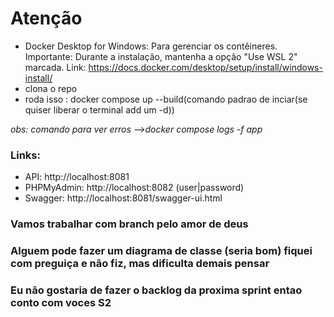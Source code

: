 # Atenção

- Docker Desktop for Windows: Para gerenciar os contêineres. Importante: Durante a instalação, mantenha a opção "Use WSL 2" marcada. Link: https://docs.docker.com/desktop/setup/install/windows-install/
- clona o repo
- roda isso : docker compose up --build(comando padrao de inciar(se quiser liberar o terminal add um -d))

*obs: comando para ver erros -->docker compose logs -f app*

### Links:

- API: http://localhost:8081
- PHPMyAdmin: http://localhost:8082 (user|password)
- Swagger: http://localhost:8081/swagger-ui.html

### Vamos trabalhar com branch pelo amor de deus
### Alguem pode fazer um diagrama de classe (seria bom) fiquei com preguiça e não fiz, mas dificulta demais pensar
### Eu não gostaria de fazer o backlog da proxima sprint entao conto com voces S2
